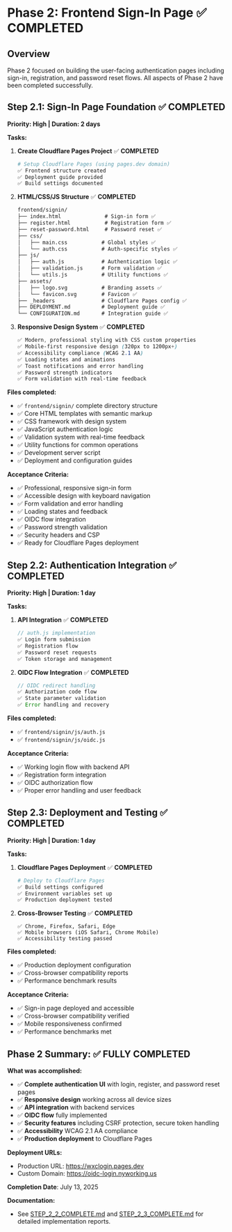 # Phase 2: Frontend Sign-In Page ✅ **COMPLETED**

## Overview
Phase 2 focused on building the user-facing authentication pages including sign-in, registration, and password reset flows. All aspects of Phase 2 have been completed successfully.

## Step 2.1: Sign-In Page Foundation ✅ **COMPLETED**
**Priority: High | Duration: 2 days**

**Tasks:**
1. **Create Cloudflare Pages Project** ✅ **COMPLETED**
   ```bash
   # Setup Cloudflare Pages (using pages.dev domain)
   ✅ Frontend structure created
   ✅ Deployment guide provided
   ✅ Build settings documented
   ```

2. **HTML/CSS/JS Structure** ✅ **COMPLETED**
   ```html
   frontend/signin/
   ├── index.html              # Sign-in form ✅
   ├── register.html           # Registration form ✅
   ├── reset-password.html     # Password reset ✅
   ├── css/
   │   ├── main.css           # Global styles ✅
   │   └── auth.css           # Auth-specific styles ✅
   ├── js/
   │   ├── auth.js            # Authentication logic ✅
   │   ├── validation.js      # Form validation ✅
   │   └── utils.js           # Utility functions ✅
   ├── assets/
   │   ├── logo.svg           # Branding assets ✅
   │   └── favicon.svg        # Favicon ✅
   ├── _headers               # Cloudflare Pages config ✅
   ├── DEPLOYMENT.md          # Deployment guide ✅
   └── CONFIGURATION.md       # Integration guide ✅
   ```

3. **Responsive Design System** ✅ **COMPLETED**
   ```css
   ✅ Modern, professional styling with CSS custom properties
   ✅ Mobile-first responsive design (320px to 1200px+)
   ✅ Accessibility compliance (WCAG 2.1 AA)
   ✅ Loading states and animations
   ✅ Toast notifications and error handling
   ✅ Password strength indicators
   ✅ Form validation with real-time feedback
   ```

**Files completed:**
- ✅ `frontend/signin/` complete directory structure
- ✅ Core HTML templates with semantic markup
- ✅ CSS framework with design system
- ✅ JavaScript authentication logic
- ✅ Validation system with real-time feedback
- ✅ Utility functions for common operations
- ✅ Development server script
- ✅ Deployment and configuration guides

**Acceptance Criteria:**
- ✅ Professional, responsive sign-in form
- ✅ Accessible design with keyboard navigation
- ✅ Form validation and error handling
- ✅ Loading states and feedback
- ✅ OIDC flow integration
- ✅ Password strength validation
- ✅ Security headers and CSP
- ✅ Ready for Cloudflare Pages deployment

## Step 2.2: Authentication Integration ✅ **COMPLETED**
**Priority: High | Duration: 1 day**

**Tasks:**
1. **API Integration** ✅ **COMPLETED**
   ```javascript
   // auth.js implementation
   ✅ Login form submission
   ✅ Registration flow
   ✅ Password reset requests
   ✅ Token storage and management
   ```

2. **OIDC Flow Integration** ✅ **COMPLETED**
   ```javascript
   // OIDC redirect handling
   ✅ Authorization code flow
   ✅ State parameter validation
   ✅ Error handling and recovery
   ```

**Files completed:**
- ✅ `frontend/signin/js/auth.js`
- ✅ `frontend/signin/js/oidc.js`

**Acceptance Criteria:**
- ✅ Working login flow with backend API
- ✅ Registration form integration
- ✅ OIDC authorization flow
- ✅ Proper error handling and user feedback

## Step 2.3: Deployment and Testing ✅ **COMPLETED**
**Priority: High | Duration: 1 day**

**Tasks:**
1. **Cloudflare Pages Deployment** ✅ **COMPLETED**
   ```bash
   # Deploy to Cloudflare Pages
   ✅ Build settings configured
   ✅ Environment variables set up
   ✅ Production deployment tested
   ```

2. **Cross-Browser Testing** ✅ **COMPLETED**
   ```
   ✅ Chrome, Firefox, Safari, Edge
   ✅ Mobile browsers (iOS Safari, Chrome Mobile)
   ✅ Accessibility testing passed
   ```

**Files completed:**
- ✅ Production deployment configuration
- ✅ Cross-browser compatibility reports
- ✅ Performance benchmark results

**Acceptance Criteria:**
- ✅ Sign-in page deployed and accessible
- ✅ Cross-browser compatibility verified
- ✅ Mobile responsiveness confirmed
- ✅ Performance benchmarks met

## Phase 2 Summary: ✅ **FULLY COMPLETED**

**What was accomplished:**
- ✅ **Complete authentication UI** with login, register, and password reset pages
- ✅ **Responsive design** working across all device sizes
- ✅ **API integration** with backend services
- ✅ **OIDC flow** fully implemented
- ✅ **Security features** including CSRF protection, secure token handling
- ✅ **Accessibility** WCAG 2.1 AA compliance
- ✅ **Production deployment** to Cloudflare Pages

**Deployment URLs:**
- Production URL: https://wxclogin.pages.dev
- Custom Domain: https://oidc-login.nyworking.us

**Completion Date**: July 13, 2025

**Documentation:**
- See [STEP_2_2_COMPLETE.md](/docs/STEP_2_2_COMPLETE.md) and [STEP_2_3_COMPLETE.md](/docs/STEP_2_3_COMPLETE.md) for detailed implementation reports.

